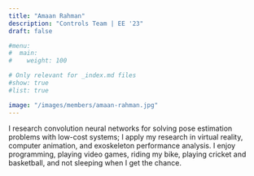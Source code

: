 ```yaml
---
title: "Amaan Rahman"
description: "Controls Team | EE '23"
draft: false

#menu:
#  main:
#    weight: 100

# Only relevant for _index.md files
#show: true
#list: true

image: "/images/members/amaan-rahman.jpg"
---
```


I research convolution neural networks for solving pose estimation problems with low-cost systems; I apply my research in virtual reality, computer animation, and exoskeleton performance analysis. I enjoy programming, playing video games, riding my bike, playing cricket and basketball, and not sleeping when I get the chance.
